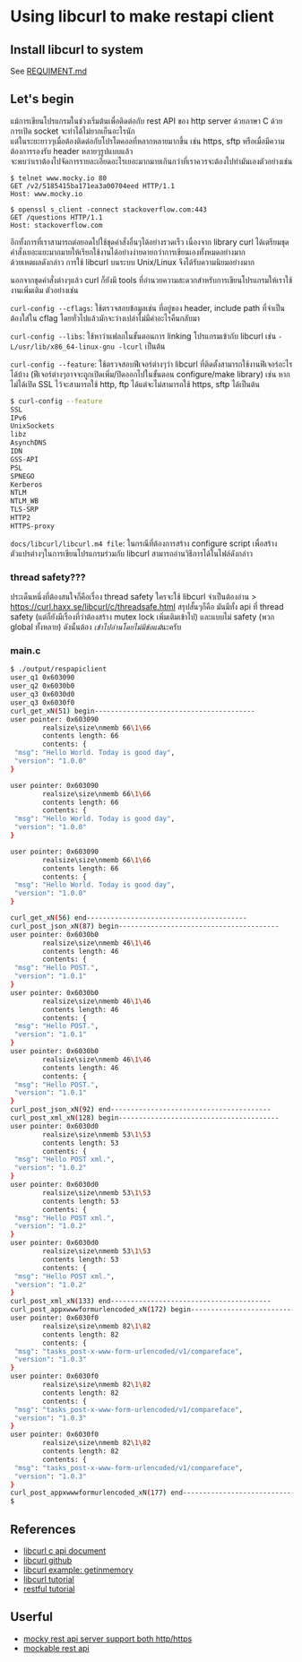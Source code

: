 # Using libcurl to make restapi client

## Install libcurl to system

See [REQUIMENT.md](REQUIMENT.md)

## Let's begin

แม้การเขียนโปรแกรมในช่วงเริ่มต้นเพื่อติดต่อกับ rest API ของ http server ด้วยภาษา C ด้วยการเปิด socket จะทำได้ไม่ยากเย็นอะไรนัก  
แต่ในระยะยาวๆเมื่อต้องติดต่อกับโปรโตคอลที่หลากหลายมากขึ้น เช่น https, sftp หรือเมื่อมีความต้องการรองรับ header หลายๆรูปแบบแล้ว  
จะพบว่าเราต้องไปจัดการรายละเอียดอะไรเยอะมากมายเกินกว่าที่เราควรจะต้องไปทำมันเองตัวอย่างเช่น

``` http port 80 http://www.mocky.io/v2/5185415ba171ea3a00704eed
$ telnet www.mocky.io 80
GET /v2/5185415ba171ea3a00704eed HTTP/1.1
Host: www.mocky.io
```

``` https port 443 https://stackoverflow.com/questions
$ openssl s_client -connect stackoverflow.com:443
GET /questions HTTP/1.1
Host: stackoverflow.com
```



อีกทั้งการที่เราสามารถต่อยอดไปใช้ชุดคำสั่งอื่นๆได้อย่างรวดเร็ว เนื่องจาก library curl ได้เตรียมชุดคำสั่งเยอะแยะมากมายให้เรียกใช้งานได้อย่างง่ายดายกว่าการเขียนเองทั้งหมดอย่างมาก  
ด้วยเหตผลดังกล่าว การใช้ libcurl บนระบบ Unix/Linux จึงได้รับความนิยมอย่างมาก

นอกจากชุดคำสั่งต่างๆแล้ว curl ก็ยังมี tools ที่อำนวยความสะดวกสำหรับการเขียนโปรแกรมให้เราใช้งานเพิ่มเติม ตัวอย่างเช่น

`curl-config --cflags`: ใช้ตรวจสอบข้อมูลเช่น ที่อยู่ของ header, include path ที่จำเป็นต้องใส่ใน cflag โดยทั่วไปแล้วมักจะว่างเปล่าไม่มีค่าอะไรคืนกลับมา

`curl-config --libs`: ใช้หาว่าแฟลกในขั้นตอนการ linking โปรแกรมเข้ากับ libcurl เช่น `-L/usr/lib/x86_64-linux-gnu -lcurl` เป็นต้น

`curl-config --feature`: ใช้ตรวจสอบฟีเจอร์ต่างๆว่า libcurl ที่ติดตั้งสามารถใช้งานฟีเจอร์อะไรได้บ้าง (ฟีเจอร์ต่างๆอาจจะถูกเปิดเพิ่ม/ปิดออกไปในขั้นตอน configure/make library) เช่น หากไม่ได้เปิด SSL ไว้จะสามารถใช้ http, ftp ได้แต่จะไม่สามารถใช้ https, sftp ได้เป็นต้น

``` bash
$ curl-config --feature
SSL
IPv6
UnixSockets
libz
AsynchDNS
IDN
GSS-API
PSL
SPNEGO
Kerberos
NTLM
NTLM_WB
TLS-SRP
HTTP2
HTTPS-proxy
```

`docs/libcurl/libcurl.m4 file`: ในกรณีที่ต้องการสร้าง configure script เพื่อสร้างตัวแปรต่างๆในการเขียนโปรแกรมร่วมกับ libcurl สามารถอ่านวิธีการได้ในไฟล์ดังกล่าว

### thread safety???

ประเด็นหนึ่งที่ต้องสนใจก็คือเรื่อง thread safety ใครจะใช้ libcurl จำเป็นต้องอ่าน > https://curl.haxx.se/libcurl/c/threadsafe.html
สรุปสั้นๆก็คือ มันมีทั้ง api ที่ thread safety (แต่ก็ยังมีเรื่องที่ว่าต้องสร้าง mutex lock เพิ่มเติมเข้าไป) และแบบไม่ safety (พวก global ทั้งหลาย) ดังนั้นต้อง *เข้าไปอ่านโดยไม่มีข้อแม้*นะครับ

### main.c

``` bash
$ ./output/respapiclient
user_q1 0x603090
user_q2 0x6030b0
user_q3 0x6030d0
user_q3 0x6030f0
curl_get_xN(51) begin----------------------------------------
user pointer: 0x603090
        realsize\size\nmemb 66\1\66
        contents length: 66
        contents: {
 "msg": "Hello World. Today is good day",
 "version": "1.0.0"
}

user pointer: 0x603090
        realsize\size\nmemb 66\1\66
        contents length: 66
        contents: {
 "msg": "Hello World. Today is good day",
 "version": "1.0.0"
}

user pointer: 0x603090
        realsize\size\nmemb 66\1\66
        contents length: 66
        contents: {
 "msg": "Hello World. Today is good day",
 "version": "1.0.0"
}

curl_get_xN(56) end----------------------------------------
curl_post_json_xN(87) begin----------------------------------------
user pointer: 0x6030b0
        realsize\size\nmemb 46\1\46
        contents length: 46
        contents: {
 "msg": "Hello POST.",
 "version": "1.0.1"
}
user pointer: 0x6030b0
        realsize\size\nmemb 46\1\46
        contents length: 46
        contents: {
 "msg": "Hello POST.",
 "version": "1.0.1"
}
user pointer: 0x6030b0
        realsize\size\nmemb 46\1\46
        contents length: 46
        contents: {
 "msg": "Hello POST.",
 "version": "1.0.1"
}
curl_post_json_xN(92) end----------------------------------------
curl_post_xml_xN(128) begin----------------------------------------
user pointer: 0x6030d0
        realsize\size\nmemb 53\1\53
        contents length: 53
        contents: {
 "msg": "Hello POST xml.",
 "version": "1.0.2"
}
user pointer: 0x6030d0
        realsize\size\nmemb 53\1\53
        contents length: 53
        contents: {
 "msg": "Hello POST xml.",
 "version": "1.0.2"
}
user pointer: 0x6030d0
        realsize\size\nmemb 53\1\53
        contents length: 53
        contents: {
 "msg": "Hello POST xml.",
 "version": "1.0.2"
}
curl_post_xml_xN(133) end----------------------------------------
curl_post_appxwwwformurlencoded_xN(172) begin----------------------------------------
user pointer: 0x6030f0
        realsize\size\nmemb 82\1\82
        contents length: 82
        contents: {
 "msg": "tasks_post-x-www-form-urlencoded/v1/compareface",
 "version": "1.0.3"
}
user pointer: 0x6030f0
        realsize\size\nmemb 82\1\82
        contents length: 82
        contents: {
 "msg": "tasks_post-x-www-form-urlencoded/v1/compareface",
 "version": "1.0.3"
}
user pointer: 0x6030f0
        realsize\size\nmemb 82\1\82
        contents length: 82
        contents: {
 "msg": "tasks_post-x-www-form-urlencoded/v1/compareface",
 "version": "1.0.3"
}
curl_post_appxwwwformurlencoded_xN(177) end----------------------------------------
$
```


## References

- [libcurl c api document](https://curl.haxx.se/libcurl/c/)
- [libcurl github](https://github.com/curl/curl/blob/master/docs/INSTALL.md)
- [libcurl example: getinmemory](https://curl.haxx.se/libcurl/c/getinmemory.html)
- [libcurl tutorial](https://curl.haxx.se/libcurl/c/libcurl-tutorial.html)
- [restful tutorial](http://www.drdobbs.com/web-development/restful-web-services-a-tutorial/240169069)

## Userful
- [mocky rest api server support both http/https](https://www.mocky.io/)
- [mockable rest api](https://www.mockable.io/)




